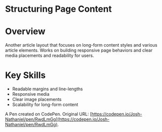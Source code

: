 # Structuring Page Content

# Overview
Another article layout that focuses on long-form content styles and various article elements. Works on building responsive page behaviors and clear media placements and readability for users.

# Key Skills
- Readable margins and line-lengths
- Responsive media
- Clear image placements
- Scalability for long-form content

A Pen created on CodePen.
Original URL: [https://codepen.io/Josh-Nathaniel/pen/RwdLmGg](https://codepen.io/Josh-Nathaniel/pen/RwdLmGg).
